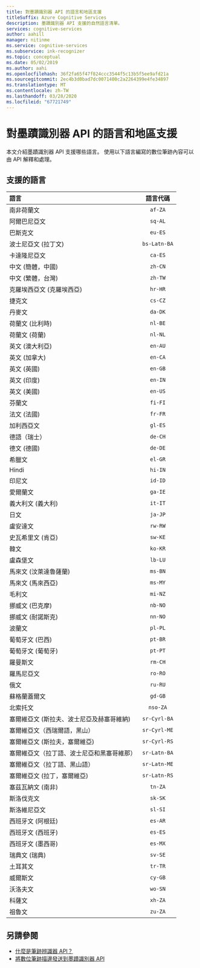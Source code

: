 ```yaml
---
title: 對墨蹟識別器 API 的語言和地區支援
titleSuffix: Azure Cognitive Services
description: 墨蹟識別器 API 支援的自然語言清單。
services: cognitive-services
author: aahill
manager: nitinme
ms.service: cognitive-services
ms.subservice: ink-recognizer
ms.topic: conceptual
ms.date: 05/02/2019
ms.author: aahi
ms.openlocfilehash: 36f2fa65f47f824ccc3544f5c13b5f5ee9afd21a
ms.sourcegitcommit: 2ec4b3d0bad7dc0071400c2a2264399e4fe34897
ms.translationtype: MT
ms.contentlocale: zh-TW
ms.lasthandoff: 03/28/2020
ms.locfileid: "67721749"
---
```

# <a name="language-and-region-support-for-the-ink-recognizer-api"></a>對墨蹟識別器 API 的語言和地區支援

本文介紹墨蹟識別器 API 支援哪些語言。 使用以下語言編寫的數位筆跡內容可以由 API 解釋和處理。

## <a name="supported-languages"></a>支援的語言

| 語言                                   | 語言代碼   |
|:-------------------------------------------|:---------------:|
| 南非荷蘭文                                  |    `af-ZA`      |
| 阿爾巴尼亞文                                   |     `sq-AL`     |
| 巴斯克文                                     |     `eu-ES`     |
| 波士尼亞文 (拉丁文)                            | `bs-Latn-BA`    |
| 卡達隆尼亞文                                    |     `ca-ES`     |
| 中文 (簡體，中國)                |     `zh-CN`     |
| 中文 (繁體，台灣)              |     `zh-TW`     |
| 克羅埃西亞文 (克羅埃西亞)                         |     `hr-HR`     |
| 捷克文                                      |     `cs-CZ`     |
| 丹麥文                                     |     `da-DK`     |
| 荷蘭文 (比利時)                            |     `nl-BE`     |
| 荷蘭文 (荷蘭)                        |     `nl-NL`     |
| 英文 (澳大利亞)                        |     `en-AU`     |
| 英文 (加拿大)                           |     `en-CA`     |
| 英文 (英國)                   |     `en-GB`     |
| 英文 (印度)                            |     `en-IN`     |
| 英文 (美國)                    |     `en-US`     |
| 芬蘭文                                    |     `fi-FI`     |
| 法文 (法國)                            |     `fr-FR`     |
| 加利西亞文                                   |     `gl-ES`     |
| 德語（瑞士）                      |     `de-CH`     |
| 德文 (德國)                           |     `de-DE`     |
| 希臘文                                      |     `el-GR`     |
| Hindi                                      |     `hi-IN`     |
| 印尼文                                 |     `id-ID`     |
| 愛爾蘭文                                      |     `ga-IE`     |
| 義大利文 (義大利)                            |     `it-IT`     |
| 日文                                   |     `ja-JP`     |
| 盧安達文                                |     `rw-RW`     |
| 史瓦希里文 (肯亞)                          |     `sw-KE`     |
| 韓文                                     |     `ko-KR`     |
| 盧森堡文                              |     `lb-LU`     |
| 馬來文 (汶萊達魯薩蘭)                  |     `ms-BN`     |
| 馬來文 (馬來西亞)                           |     `ms-MY`     |
| 毛利文                                      |     `mi-NZ`     |
| 挪威文 (巴克摩)                         |     `nb-NO`     |
| 挪威文 (耐諾斯克)                        |     `nn-NO`     |
| 波蘭文                                     |     `pl-PL`     |
| 葡萄牙文 (巴西)                        |     `pt-BR`     |
| 葡萄牙文 (葡萄牙)                      |     `pt-PT`     |
| 羅曼斯文                                    |     `rm-CH`     |
| 羅馬尼亞文                                   |     `ro-RO`     |
| 俄文                                    |     `ru-RU`     |
| 蘇格蘭蓋爾文                            |     `gd-GB`     |
| 北索托文                           |    `nso-ZA`     |
| 塞爾維亞文 (斯拉夫、波士尼亞及赫塞哥維納) |  `sr-Cyrl-BA`   |
| 塞爾維亞文（西瑞爾語，黑山）             |  `sr-Cyrl-ME`   |
| 塞爾維亞文 (斯拉夫，塞爾維亞)                 |  `sr-Cyrl-RS`   |
| 塞爾維亞文（拉丁語、波士尼亞和黑塞哥維那）    |  `sr-Latn-BA`   |
| 塞爾維亞文（拉丁語、黑山語）                |  `sr-Latn-ME`   |
| 塞爾維亞文 (拉丁，塞爾維亞)                    |  `sr-Latn-RS`   |
| 塞茲瓦納文 (南非)                    |     `tn-ZA`     |
| 斯洛伐克文                                     |     `sk-SK`     |
| 斯洛維尼亞文                                  |     `sl-SI`     |
| 西班牙文 (阿根廷)                        |     `es-AR`     |
| 西班牙文 (西班牙)                            |     `es-ES`     |
| 西班牙文 (墨西哥)                           |     `es-MX`     |
| 瑞典文 (瑞典)                           |     `sv-SE`     |
| 土耳其文                                    |     `tr-TR`     |
| 威爾斯文                                      |     `cy-GB`     |
| 沃洛夫文                                      |     `wo-SN`     |
| 科薩文                                      |     `xh-ZA`     |
| 祖魯文                                       |     `zu-ZA`     |

## <a name="see-also"></a>另請參閱

* [什麼是筆跡辨識器 API？](overview.md)
* [將數位筆跡描邊發送到墨蹟識別器 API](concepts/send-ink-data.md)
